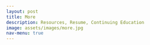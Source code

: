 ```yaml
---
layout: post
title: More
description: Resources, Resume, Continuing Education
image: assets/images/more.jpg
nav-menu: true
---
```

